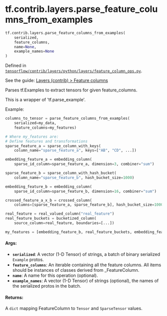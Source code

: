 <div itemscope itemtype="http://developers.google.com/ReferenceObject">
<meta itemprop="name" content="tf.contrib.layers.parse_feature_columns_from_examples" />
</div>

# tf.contrib.layers.parse_feature_columns_from_examples

``` python
tf.contrib.layers.parse_feature_columns_from_examples(
    serialized,
    feature_columns,
    name=None,
    example_names=None
)
```



Defined in [`tensorflow/contrib/layers/python/layers/feature_column_ops.py`](https://www.tensorflow.org/code/tensorflow/contrib/layers/python/layers/feature_column_ops.py).

See the guide: [Layers (contrib) > Feature columns](../../../../../api_guides/python/contrib.layers.md#Feature_columns)

Parses tf.Examples to extract tensors for given feature_columns.

This is a wrapper of 'tf.parse_example'.

Example:

```python
columns_to_tensor = parse_feature_columns_from_examples(
    serialized=my_data,
    feature_columns=my_features)

# Where my_features are:
# Define features and transformations
sparse_feature_a = sparse_column_with_keys(
    column_name="sparse_feature_a", keys=["AB", "CD", ...])

embedding_feature_a = embedding_column(
    sparse_id_column=sparse_feature_a, dimension=3, combiner="sum")

sparse_feature_b = sparse_column_with_hash_bucket(
    column_name="sparse_feature_b", hash_bucket_size=1000)

embedding_feature_b = embedding_column(
    sparse_id_column=sparse_feature_b, dimension=16, combiner="sum")

crossed_feature_a_x_b = crossed_column(
    columns=[sparse_feature_a, sparse_feature_b], hash_bucket_size=10000)

real_feature = real_valued_column("real_feature")
real_feature_buckets = bucketized_column(
    source_column=real_feature, boundaries=[...])

my_features = [embedding_feature_b, real_feature_buckets, embedding_feature_a]
```

#### Args:

* <b>`serialized`</b>: A vector (1-D Tensor) of strings, a batch of binary
    serialized `Example` protos.
* <b>`feature_columns`</b>: An iterable containing all the feature columns. All items
    should be instances of classes derived from _FeatureColumn.
* <b>`name`</b>: A name for this operation (optional).
* <b>`example_names`</b>: A vector (1-D Tensor) of strings (optional), the names of
    the serialized protos in the batch.


#### Returns:

A `dict` mapping FeatureColumn to `Tensor` and `SparseTensor` values.